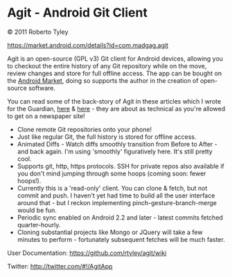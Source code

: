 Agit - Android Git Client
=========================

© 2011 Roberto Tyley

https://market.android.com/details?id=com.madgag.agit

Agit is an open-source (GPL v3) Git client for Android devices, allowing you to checkout the entire history of any Git repository while on the move, review changes and store for full offline access. The app can be bought on the [Android Market](https://market.android.com/details?id=com.madgag.agit), doing so supports the author in the creation of open-source software.

You can read some of the back-story of Agit in these articles which I wrote for the Guardian, [here](http://www.guardian.co.uk/info/developer-blog/2011/jul/27/android-git-client) & [here](http://www.guardian.co.uk/info/developer-blog/2011/jul/28/android-zero-byte-killer) - they are about as technical as you're allowed to get on a newspaper site!

 - Clone remote Git repositories onto your phone!
 - Just like regular Git, the full history is stored for offline access.
 - Animated Diffs - Watch diffs smoothly transition from Before to After - and back again. I'm using 'smoothly' figuratively here. It's still pretty cool.
 - Supports git, http, https protocols. SSH for private repos  also available if you don't mind jumping through some hoops (coming soon: fewer hoops!).
 - Currently this is a 'read-only' client. You can clone & fetch, but not commit and push. I haven't yet had time to build all the user interface around that - but I reckon implementing pinch-gesture-branch-merge would be fun.
 - Periodic sync enabled on Android 2.2 and later - latest commits fetched quarter-hourly.
 - Cloning substantial projects like Mongo or JQuery will take a few minutes to perform - fortunately subsequent fetches will be much faster.


User Documentation: https://github.com/rtyley/agit/wiki

Twitter: http://twitter.com/#!/AgitApp

